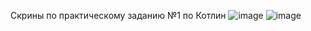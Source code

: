Скрины по практическому заданию №1 по Котлин
![image](https://github.com/user-attachments/assets/f176fd82-f1ca-44cf-b617-03e24d742cfc)
![image](https://github.com/user-attachments/assets/05f9c254-8ec5-4042-9110-90521df3c4b6)
